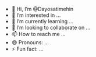 - 👋 Hi, I’m @Dayosatimehin
- 👀 I’m interested in ...
- 🌱 I’m currently learning ...
- 💞️ I’m looking to collaborate on ...
- 📫 How to reach me ...
- 😄 Pronouns: ...
- ⚡ Fun fact: ...

<!---
Dayosatimehin/Dayosatimehin is a ✨ special ✨ repository because its `README.md` (this file) appears on your GitHub profile.
You can click the Preview link to take a look at your changes.
--->
